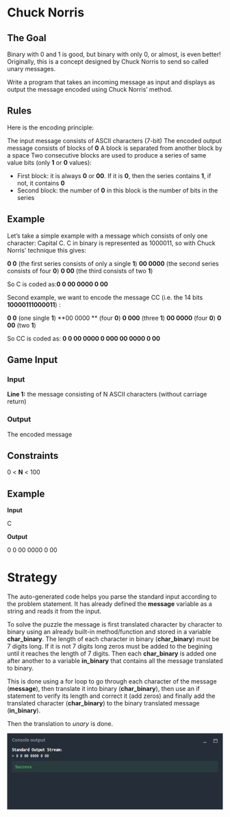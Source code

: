 # Chuck Norris
## The Goal
Binary with 0 and 1 is good, but binary with only 0, or almost, is even better! Originally, this is a concept designed by Chuck Norris to send so called unary messages.

Write a program that takes an incoming message as input and displays as output the message encoded using Chuck Norris’ method.

## Rules
Here is the encoding principle:

The input message consists of ASCII characters (7-bit)
The encoded output message consists of blocks of **0**
A block is separated from another block by a space
Two consecutive blocks are used to produce a series of same value bits (only **1** or **0** values):
- First block: it is always **0** or **00**. If it is **0**, then the series contains **1**, if not, it contains **0**
- Second block: the number of **0** in this block is the number of bits in the series
 
## Example
Let’s take a simple example with a message which consists of only one character: Capital C. C in binary is represented as 1000011, so with Chuck Norris’ technique this gives:

**0 0** (the first series consists of only a single **1**)
**00 0000** (the second series consists of four **0**)
**0 00** (the third consists of two **1**)

So C is coded as:**0 0 00 0000 0 00**

 
Second example, we want to encode the message CC (i.e. the 14 bits **10000111000011**) :

**0 0** (one single **1**)
**00 0000 ** (four **0**)
**0 000** (three **1**)
**00 0000** (four **0**)
**0 00** (two **1**)

So CC is coded as: **0 0 00 0000 0 000 00 0000 0 00**

## Game Input

### Input
**Line 1:** the message consisting of N ASCII characters (without carriage return)

### Output
The encoded message

## Constraints
0 < **N** < 100

## Example
**Input**

C

**Output**

0 0 00 0000 0 00

# Strategy

The auto-generated code helps you parse the standard input according to the problem statement. It has already defined the **message** variable as a string and reads it from the input.

To solve the puzzle the message is first translated character by character to binary using an already built-in method/function and stored in a variable **char_binary**. The length of each character in binary (**char_binary**) must be 7 digits long. If it is not 7 digits long zeros must be added to the begining until it reaches the length of 7 digits. Then each **char_binary** is added one after another to a variable **in_binary** that contains all the message translated to binary.

This is done using a for loop to go through each character of the message (**message**), then translate it into binary (**char_binary**), then use an if statement to verify its length and correct it (add zeros) and finally add the translated character (**char_binary**) to the binary translated message (**in_binary**).

Then the translation to *unary* is done.

![](chuck_norris_co.png)
